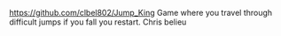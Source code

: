 https://github.com/clbel802/Jump_King
Game where you travel through difficult jumps if you fall you restart.
Chris belieu

